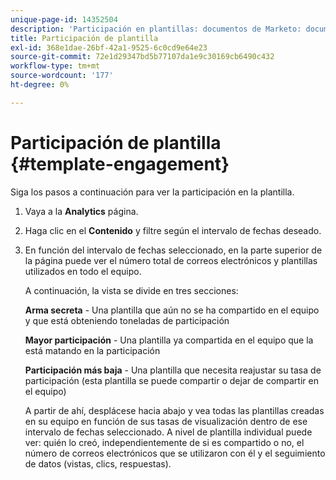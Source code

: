 ```yaml
---
unique-page-id: 14352504
description: 'Participación en plantillas: documentos de Marketo: documentación del producto'
title: Participación de plantilla
exl-id: 368e1dae-26bf-42a1-9525-6c0cd9e64e23
source-git-commit: 72e1d29347bd5b77107da1e9c30169cb6490c432
workflow-type: tm+mt
source-wordcount: '177'
ht-degree: 0%

---
```


# Participación de plantilla {#template-engagement}

Siga los pasos a continuación para ver la participación en la plantilla.

1. Vaya a la **Analytics** página.

1. Haga clic en el **Contenido** y filtre según el intervalo de fechas deseado.

1. En función del intervalo de fechas seleccionado, en la parte superior de la página puede ver el número total de correos electrónicos y plantillas utilizados en todo el equipo.

   A continuación, la vista se divide en tres secciones:

   **Arma secreta** - Una plantilla que aún no se ha compartido en el equipo y que está obteniendo toneladas de participación

   **Mayor participación** - Una plantilla ya compartida en el equipo que la está matando en la participación

   **Participación más baja** - Una plantilla que necesita reajustar su tasa de participación (esta plantilla se puede compartir o dejar de compartir en el equipo)

   A partir de ahí, desplácese hacia abajo y vea todas las plantillas creadas en su equipo en función de sus tasas de visualización dentro de ese intervalo de fechas seleccionado. A nivel de plantilla individual puede ver: quién lo creó, independientemente de si es compartido o no, el número de correos electrónicos que se utilizaron con él y el seguimiento de datos (vistas, clics, respuestas).
